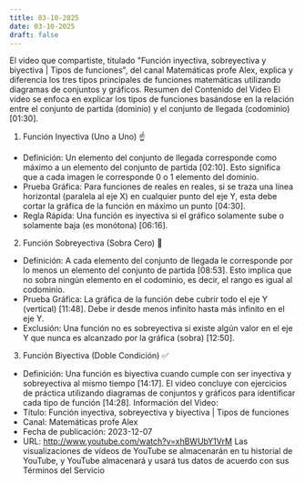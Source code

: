 ```yaml
---
title: 03-10-2025
date: 03-10-2025
draft: false
---
```


El video que compartiste, titulado "Función inyectiva, sobreyectiva y biyectiva | Tipos de funciones", del canal Matemáticas profe Alex, explica y diferencia los tres tipos principales de funciones matemáticas utilizando diagramas de conjuntos y gráficos.
Resumen del Contenido del Video
El video se enfoca en explicar los tipos de funciones basándose en la relación entre el conjunto de partida (dominio) y el conjunto de llegada (codominio) [01:30].
1. Función Inyectiva (Uno a Uno) ☝️
 * Definición: Un elemento del conjunto de llegada corresponde como máximo a un elemento del conjunto de partida [02:10]. Esto significa que a cada imagen le corresponde 0 o 1 elemento del dominio.
 * Prueba Gráfica: Para funciones de reales en reales, si se traza una línea horizontal (paralela al eje X) en cualquier punto del eje Y, esta debe cortar la gráfica de la función en máximo un punto [04:30].
 * Regla Rápida: Una función es inyectiva si el gráfico solamente sube o solamente baja (es monótona) [06:16].
2. Función Sobreyectiva (Sobra Cero) 🎯
 * Definición: A cada elemento del conjunto de llegada le corresponde por lo menos un elemento del conjunto de partida [08:53]. Esto implica que no sobra ningún elemento en el codominio, es decir, el rango es igual al codominio.
 * Prueba Gráfica: La gráfica de la función debe cubrir todo el eje Y (vertical) [11:48]. Debe ir desde menos infinito hasta más infinito en el eje Y.
 * Exclusión: Una función no es sobreyectiva si existe algún valor en el eje Y que nunca es alcanzado por la gráfica (sobra) [12:50].
3. Función Biyectiva (Doble Condición) ✅
 * Definición: Una función es biyectiva cuando cumple con ser inyectiva y sobreyectiva al mismo tiempo [14:17].
El video concluye con ejercicios de práctica utilizando diagramas de conjuntos y gráficos para identificar cada tipo de función [14:28].
Información del Video:
 * Título: Función inyectiva, sobreyectiva y biyectiva | Tipos de funciones
 * Canal: Matemáticas profe Alex
 * Fecha de publicación: 2023-12-07
 * URL: http://www.youtube.com/watch?v=xhBWUbY1VrM
Las visualizaciones de vídeos de YouTube se almacenarán en tu historial de YouTube, y YouTube almacenará y usará tus datos de acuerdo con sus  Términos del Servicio
